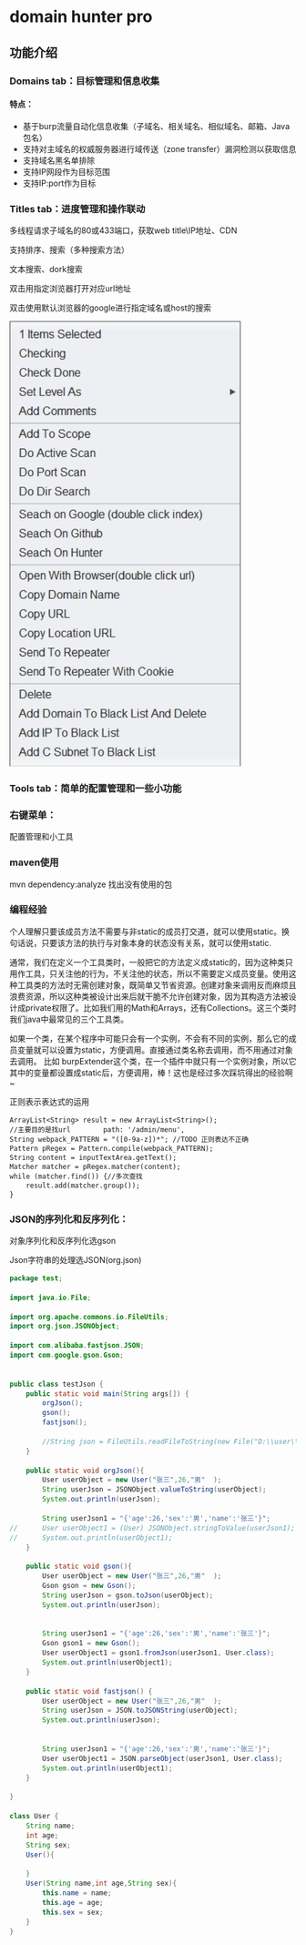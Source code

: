 # domain hunter pro



## 功能介绍

### Domains tab：目标管理和信息收集

#### 特点：

- 基于burp流量自动化信息收集（子域名、相关域名、相似域名、邮箱、Java包名）
- 支持对主域名的权威服务器进行域传送（zone transfer）漏洞检测以获取信息
- 支持域名黑名单排除
- 支持IP网段作为目标范围
- 支持IP:port作为目标



### Titles tab：进度管理和操作联动

多线程请求子域名的80或433端口，获取web title\IP地址、CDN

支持排序、搜索（多种搜索方法）

文本搜索、dork搜索



双击用指定浏览器打开对应url地址

双击使用默认浏览器的google进行指定域名或host的搜索

![image-20201216064958234](README.assets/image-20201216064958234.png)

### Tools tab：简单的配置管理和一些小功能



### 右键菜单：



配置管理和小工具

### maven使用

mvn dependency:analyze 找出没有使用的包



### 编程经验

个人理解只要该成员方法不需要与非static的成员打交道，就可以使用static。换句话说，只要该方法的执行与对象本身的状态没有关系，就可以使用static.

通常，我们在定义一个工具类时，一般把它的方法定义成static的，因为这种类只用作工具，只关注他的行为，不关注他的状态，所以不需要定义成员变量。使用这种工具类的方法时无需创建对象，既简单又节省资源。创建对象来调用反而麻烦且浪费资源，所以这种类被设计出来后就干脆不允许创建对象，因为其构造方法被设计成private权限了。比如我们用的Math和Arrays，还有Collections。这三个类时我们java中最常见的三个工具类。

如果一个类，在某个程序中可能只会有一个实例，不会有不同的实例，那么它的成员变量就可以设置为static，方便调用。直接通过类名称去调用，而不用通过对象去调用。
比如 burpExtender这个类，在一个插件中就只有一个实例对象，所以它其中的变量都设置成static后，方便调用，棒！这也是经过多次踩坑得出的经验啊~

正则表示表达式的运用

```
ArrayList<String> result = new ArrayList<String>();
//主要目的是找url        path: '/admin/menu',
String webpack_PATTERN = "([0-9a-z])*"; //TODO 正则表达不正确
Pattern pRegex = Pattern.compile(webpack_PATTERN);
String content = inputTextArea.getText();
Matcher matcher = pRegex.matcher(content);
while (matcher.find()) {//多次查找
	result.add(matcher.group());
}
```



### JSON的序列化和反序列化：

对象序列化和反序列化选gson

Json字符串的处理选JSON(org.json)

```java
package test;

import java.io.File;

import org.apache.commons.io.FileUtils;
import org.json.JSONObject;

import com.alibaba.fastjson.JSON;
import com.google.gson.Gson;


public class testJson {
	public static void main(String args[]) {
		orgJson();
		gson();
		fastjson();
		
		//String json = FileUtils.readFileToString(new File("D:\\user\\01374214\\desktop\\fengdong-system-id.txt"));
	}

	public static void orgJson(){
		User userObject = new User("张三",26,"男"	);
		String userJson = JSONObject.valueToString(userObject);  
		System.out.println(userJson);

		String userJson1 = "{'age':26,'sex':'男','name':'张三'}";
//		User userObject1 = (User) JSONObject.stringToValue(userJson1);
//		System.out.println(userObject1);
	}

	public static void gson(){
		User userObject = new User("张三",26,"男"	);
		Gson gson = new Gson();  
		String userJson = gson.toJson(userObject); 
		System.out.println(userJson);


		String userJson1 = "{'age':26,'sex':'男','name':'张三'}";  
		Gson gson1 = new Gson();  
		User userObject1 = gson1.fromJson(userJson1, User.class);  
		System.out.println(userObject1);
	}

	public static void fastjson() {
		User userObject = new User("张三",26,"男"	);
		String userJson = JSON.toJSONString(userObject);
		System.out.println(userJson);


		String userJson1 = "{'age':26,'sex':'男','name':'张三'}";  
		User userObject1 = JSON.parseObject(userJson1, User.class);
		System.out.println(userObject1);
	}

}

class User {
	String name;
	int age;
	String sex;
	User(){
		
	}
	User(String name,int age,String sex){
		this.name = name;
		this.age = age;
		this.sex = sex;
	}
}
```

